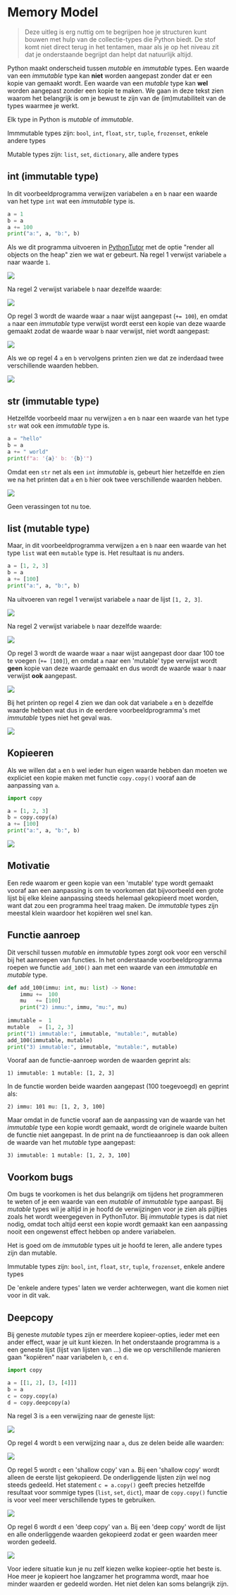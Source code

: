 # Memory Model

> Deze uitleg is erg nuttig om te begrijpen hoe je structuren kunt bouwen met hulp van de collectie-types die Python biedt. De stof komt niet direct terug in het tentamen, maar als je op het niveau zit dat je onderstaande begrijpt dan helpt dat natuurlijk altijd.

Python maakt onderscheid tussen *mutable* en *immutable* types. Een
waarde van een *immutable* type kan **niet** worden aangepast zonder dat
er een kopie van gemaakt wordt. Een waarde van een *mutable* type kan
**wel** worden aangepast zonder een kopie te maken. We gaan in deze
tekst zien waarom het belangrijk is om je bewust te zijn van de
(im)mutabiliteit van de types waarmee je werkt.

Elk type in Python is *mutable* of *immutable*. 

Immmutable types zijn: `bool`, `int`, `float`, `str`, `tuple`,
`frozenset`, enkele andere types

Mutable types zijn: `list`, `set`, `dictionary`, alle andere types

## int (immutable type)

In dit voorbeeldprogramma verwijzen variabelen `a` en `b` naar een
waarde van het type `int` wat een *immutable* type is.

~~~python
a = 1
b = a
a += 100
print("a:", a, "b:", b)
~~~

Als we dit programma uitvoeren in
[PythonTutor](https://pythontutor.com/) met de optie "render all
objects on the heap" zien we wat er gebeurt. Na regel 1 verwijst
variabele `a` naar waarde `1`.

![](mm_int2.png)

Na regel 2 verwijst variabele `b` naar dezelfde waarde:

![](mm_int3.png)

Op regel 3 wordt de waarde waar `a` naar wijst aangepast (`+= 100`),
en omdat `a` naar een *immutable* type verwijst wordt eerst een kopie
van deze waarde gemaakt zodat de waarde waar `b` naar verwijst, niet
wordt aangepast:

![](mm_int4.png)

Als we op regel 4 `a` en `b` vervolgens printen zien we dat ze inderdaad twee
verschillende waarden hebben.

![](mm_int5.png)


## str (immutable type)

Hetzelfde voorbeeld maar nu verwijzen `a` en `b` naar een waarde van
het type `str` wat ook een *immutable* type is.

~~~python
a = "hello"
b = a
a += " world"
print(f"a: '{a}' b: '{b}'")
~~~

Omdat een `str` net als een `int` *immutable* is, gebeurt hier
hetzelfde en zien we na het printen dat `a` en `b` hier ook twee
verschillende waarden hebben.

![](mm_str5.png)

Geen verassingen tot nu toe.


## list (mutable type)

Maar, in dit voorbeeldprogramma verwijzen `a` en `b` naar een waarde
van het type `list` wat een `mutable` type is. Het resultaat is nu
anders.

~~~python
a = [1, 2, 3]
b = a
a += [100]
print("a:", a, "b:", b)
~~~

Na uitvoeren van regel 1 verwijst variabele `a` naar de lijst
`[1, 2, 3]`.

![](mm_list2.png)

Na regel 2 verwijst variabele `b` naar dezelfde waarde:

![](mm_list3.png)

Op regel 3 wordt de waarde waar `a` naar wijst aangepast door daar 100
toe te voegen (`+= [100]`), en omdat `a` naar een 'mutable' type
verwijst wordt **geen** kopie van deze waarde gemaakt en dus wordt de
waarde waar `b` naar verwijst **ook** aangepast.

![](mm_list4.png)

Bij het printen op regel 4 zien we dan ook dat variabele `a` en `b`
dezelfde waarde hebben wat dus in de eerdere voorbeeldprogramma's met
*immutable* types niet het geval was.

![](mm_list5.png)

## Kopieeren

Als we willen dat `a` en `b` wel ieder hun eigen waarde hebben dan
moeten we expliciet een kopie maken met functie `copy.copy()` vooraf
aan de aanpassing van `a`.

~~~python
import copy

a = [1, 2, 3]
b = copy.copy(a)
a += [100]
print("a:", a, "b:", b)
~~~

![](mm_list_copy5.png)

## Motivatie

Een rede waarom er geen kopie van een 'mutable' type wordt gemaakt
vooraf aan een aanpassing is om te voorkomen dat bijvoorbeeld een
grote lijst bij elke kleine aanpassing steeds helemaal gekopieerd moet
worden, want dat zou een programma heel traag maken. De *immutable*
types zijn meestal klein waardoor het kopiëren wel snel kan.


## Functie aanroep

Dit verschil tussen *mutable* en *immutable* types zorgt ook
voor een verschil bij het aanroepen van functies. In het onderstaande
voorbeeldprogramma roepen we functie `add_100()` aan met een waarde van
een *immutable* en *mutable* type.

~~~python
def add_100(immu: int, mu: list) -> None:
    immu +=  100
    mu   += [100]
    print("2) immu:", immu, "mu:", mu)
    
immutable =  1
mutable   = [1, 2, 3]
print("1) immutable:", immutable, "mutable:", mutable)
add_100(immutable, mutable)
print("3) immutable:", immutable, "mutable:", mutable)
~~~

Vooraf aan de functie-aanroep worden de waarden geprint als:

    1) immutable: 1 mutable: [1, 2, 3]
    
In de functie worden beide waarden aangepast (100
toegevoegd) en geprint als:

    2) immu: 101 mu: [1, 2, 3, 100]

Maar omdat in de functie vooraf aan de aanpassing van de waarde van
het *immutable* type een kopie wordt gemaakt, wordt de originele
waarde buiten de functie niet aangepast. In de print na de
functieaanroep is dan ook alleen de waarde van het *mutable* type
aangepast:

    3) immutable: 1 mutable: [1, 2, 3, 100]

## Voorkom bugs

Om bugs te voorkomen is het dus belangrijk om tijdens het programmeren
te weten of je een waarde van een *mutable* of *immutable* type
aanpast. Bij *mutable* types wil je altijd in je hoofd de verwijzingen
voor je zien als pijltjes zoals het wordt weergegeven in
PythonTutor. Bij *immutable* types is dat niet nodig, omdat toch
altijd eerst een kopie wordt gemaakt kan een aanpassing nooit een
ongewenst effect hebben op andere variabelen.

Het is goed om de *immutable* types uit je hoofd te leren, alle andere
types zijn dan mutable.

Immutable types zijn: `bool`, `int`, `float`, `str`, `tuple`,
`frozenset`, enkele andere types

De 'enkele andere types' laten we verder achterwegen, want die komen
niet voor in dit vak.

## Deepcopy

Bij geneste *mutable* types zijn er meerdere kopieer-opties, ieder met
een ander effect, waar je uit kunt kiezen. In het onderstaande
programma is `a` een geneste lijst (lijst van lijsten van ...) die we
op verschillende manieren gaan "kopiëren" naar variabelen `b`, `c` en
`d`.

~~~python
import copy

a = [[1, 2], [3, [4]]]
b = a
c = copy.copy(a)
d = copy.deepcopy(a)
~~~

Na regel 3 is `a` een verwijzing naar de geneste lijst:

![](mm_deepcopy2.png)

Op regel 4 wordt `b` een verwijzing naar `a`, dus ze delen beide alle
waarden:

![](mm_deepcopy3.png)

Op regel 5 wordt `c` een 'shallow copy' van `a`. Bij een 'shallow
copy' wordt alleen de eerste lijst gekopieerd. De onderliggende
lijsten zijn wel nog steeds gedeeld. Het statement `c = a.copy()`
geeft precies hetzelfde resultaat voor sommige types (`list`, `set`,
`dict`), maar de `copy.copy()` functie is voor veel meer verschillende
types te gebruiken.

![](mm_deepcopy4.png)

Op regel 6 wordt `d` een 'deep copy' van `a`. Bij een 'deep copy'
wordt de lijst en alle onderliggende waarden gekopieerd zodat er geen
waarden meer worden gedeeld.

![](mm_deepcopy5.png)

Voor iedere situatie kun je nu zelf kiezen welke kopieer-optie het beste
is. Hoe meer je kopieert hoe langzamer het programma wordt, maar hoe
minder waarden er gedeeld worden. Het niet delen kan soms belangrijk
zijn.

